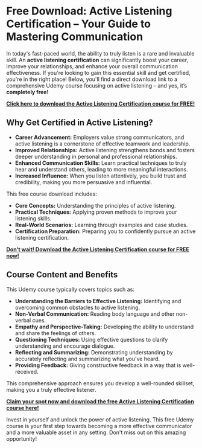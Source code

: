 # Free Download: Active Listening Certification – Your Guide to Mastering Communication

In today's fast-paced world, the ability to truly listen is a rare and invaluable skill. An **active listening certification** can significantly boost your career, improve your relationships, and enhance your overall communication effectiveness. If you're looking to gain this essential skill and get certified, you're in the right place! Below, you'll find a direct download link to a comprehensive Udemy course focusing on active listening – and yes, it’s **completely free!**

[**Click here to download the Active Listening Certification course for FREE!**](https://udemywork.com/active-listening-certification)

## Why Get Certified in Active Listening?

*   **Career Advancement:** Employers value strong communicators, and active listening is a cornerstone of effective teamwork and leadership.
*   **Improved Relationships:** Active listening strengthens bonds and fosters deeper understanding in personal and professional relationships.
*   **Enhanced Communication Skills:** Learn practical techniques to truly hear and understand others, leading to more meaningful interactions.
*   **Increased Influence:** When you listen attentively, you build trust and credibility, making you more persuasive and influential.

This free course download includes:

*   **Core Concepts:** Understanding the principles of active listening.
*   **Practical Techniques:** Applying proven methods to improve your listening skills.
*   **Real-World Scenarios:** Learning through examples and case studies.
*   **Certification Preparation:** Preparing you to confidently pursue an active listening certification.

[**Don't wait! Download the Active Listening Certification course for FREE now!**](https://udemywork.com/active-listening-certification)

## Course Content and Benefits

This Udemy course typically covers topics such as:

*   **Understanding the Barriers to Effective Listening:** Identifying and overcoming common obstacles to active listening.
*   **Non-Verbal Communication:** Reading body language and other non-verbal cues.
*   **Empathy and Perspective-Taking:** Developing the ability to understand and share the feelings of others.
*   **Questioning Techniques:** Using effective questions to clarify understanding and encourage dialogue.
*   **Reflecting and Summarizing:** Demonstrating understanding by accurately reflecting and summarizing what you've heard.
*   **Providing Feedback:** Giving constructive feedback in a way that is well-received.

This comprehensive approach ensures you develop a well-rounded skillset, making you a truly effective listener.

[**Claim your spot now and download the free Active Listening Certification course here!**](https://udemywork.com/active-listening-certification)

Invest in yourself and unlock the power of active listening. This free Udemy course is your first step towards becoming a more effective communicator and a more valuable asset in any setting. Don't miss out on this amazing opportunity!
